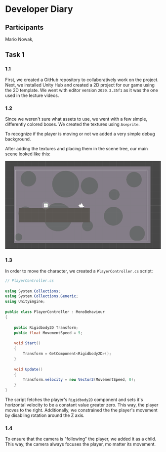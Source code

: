 # Developer Diary

## Participants

Mario Nowak, 

## Task 1

### 1.1

First, we created a GitHub repository to collaboratively work on the project. Next, we installed Unity Hub and created a 2D project for our game using the 2D template. We went with editor version `2020.3.35f1` as it was the one used in the lecture videos. 

### 1.2

Since we weren't sure what assets to use, we went with a few simple, differently colored boxes. We created the textures using `Aseprite`.

To recognize if the player is moving or not we added a very simple debug background.

After adding the textures and placing them in the scene tree, our main scene looked like this:

![](/DevDiaryAssets/FistScene.png)

### 1.3

In order to move the character, we created a `PlayerController.cs` script:

```cs
// PlayerController.cs

using System.Collections;
using System.Collections.Generic;
using UnityEngine;

public class PlayerController : MonoBehaviour
{

    public Rigidbody2D Transform;
    public float MovementSpeed = 5;

    void Start()
    {
        Transform = GetComponent<Rigidbody2D>();
    }

    void Update()
    {
        Transform.velocity = new Vector2(MovementSpeed, 0);
    }
}
```

The script fetches the player's `Rigidbody2D` component and sets it's horizontal velocity to be a constant value greater zero. This way, the player moves to the right.
Additionally, we constrained the the player's movement by disabling rotation around the Z axis.

### 1.4

To ensure that the camera is "following" the player, we added it as a child. This way, the camera always focuses the player, mo matter its movement.
